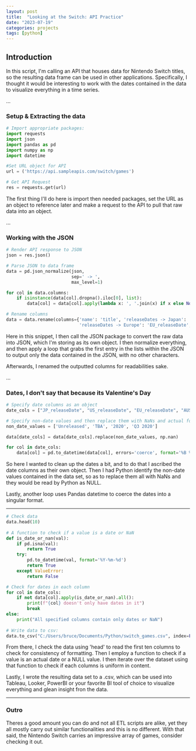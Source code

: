 ```yaml
---
layout: post
title:  "Looking at the Switch: API Practice" 
date: "2023-07-19"
categories: projects
tags: [python]
---
```


## Introduction

In this script, I'm calling an API that houses data for Nintendo Switch titles, so the resulting data frame can be used in other applications. Specifically, I thought it would be interesting to work with the dates contained in the data to visualize everything in a time series. 

...

### Setup & Extracting the data  
 
```python
# Import appropriate packages:
import requests
import json
import pandas as pd
import numpy as np
import datetime

#Set URL object for API 
url = ('https://api.sampleapis.com/switch/games')

# Get API Request
res = requests.get(url)
```

The first thing I'll do here is import then needed packages, set the URL as an object to reference later and make a request to the API to pull that raw data into an object. 

...


### Working with the JSON 

```python
# Render API response to JSON
json = res.json()

# Parse JSON to data frame
data = pd.json_normalize(json, 
                         sep=' -> ',
                         max_level=1)

for col in data.columns:
    if isinstance(data[col].dropna().iloc[0], list):  
        data[col] = data[col].apply(lambda x: ', '.join(x) if x else None)

# Rename columns
data = data.rename(columns={'name': 'title', 'releaseDates -> Japan': 'JP_releaseDate', 'releaseDates -> NorthAmerica': 'US_releaseDate', 
                            'releaseDates -> Europe': 'EU_releaseDate', 'releaseDates -> Australia': 'AUS_releaseDate'})
```

Here in this snippet, I then call the JSON package to convert the raw data into JSON, which I'm storing as its own object. I then normalize everything, and then apply a loop that grabs the first entry in the lists within the JSON to output only the data contained in the JSON, with no other characters. 

Afterwards, I renamed the outputted columns for readabilities sake. 

...


### Dates, I don't say that because its Valentine's Day 

```python
# Specify date columns as an object
date_cols = ["JP_releaseDate", "US_releaseDate", "EU_releaseDate", "AUS_releaseDate"]

# Specify non-date values and then replace them with NaNs and actual formatted dates 
non_date_values = ['Unreleased', 'TBA', '2020', 'Q3 2020']

data[date_cols] = data[date_cols].replace(non_date_values, np.nan)

for col in date_cols:
    data[col] = pd.to_datetime(data[col], errors='coerce', format='%B %d, %Y')
```
So here I wanted to clean up the dates a bit, and to do that I ascribed the date columns as their own object. Then I had Python identify the non-date values contained in the data set, so as to replace them all with NaNs and they would be read by Python as NULL. 

Lastly, another loop uses Pandas datetime to coerce the dates into a singular format. 

---

```python 
# Check data     
data.head(10)
    
# A function to check if a value is a date or NaN
def is_date_or_nan(val):
    if pd.isna(val):
        return True
    try:
        pd.to_datetime(val, format='%Y-%m-%d')
        return True
    except ValueError:
        return False

# Check for dates in each column
for col in date_cols:
    if not data[col].apply(is_date_or_nan).all():
        print(f"{col} doesn't only have dates in it")
        break
else:
    print("All specified columns contain only dates or NaN")
    
# Write data to csv: 
data.to_csv("C:/Users/bruce/Documents/Python/switch_games.csv", index=False)
```

From there, I check the data using 'head' to read the first ten columns to check for consistency of formatting. Then I employ a function to check if a value is an actual date or a NULL value. I then iterate over the dataset using that function to check if each columns is uniform in content. 

Lastly, I wrote the resulting data set to a .csv, which can be used into Tableau, Looker, PowerBI or your favorite BI tool of choice to visualize everything and glean insight fron the data.  

---

### Outro

Theres a good amount you can do and not all ETL scripts are alike, yet they all mostly carry out similar functionalities and this is no different. With that said, the Nintendo Switch carries an impressive array of games, consider checking it out. 
